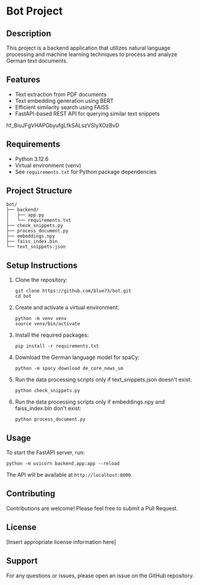 # Bot Project

## Description
This project is a backend application that utilizes natural language processing and machine learning techniques to process and analyze German text documents.

## Features
- Text extraction from PDF documents
- Text embedding generation using BERT
- Efficient similarity search using FAISS
- FastAPI-based REST API for querying similar text snippets

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

## Requirements
- Python 3.12.6
- Virtual environment (venv)
- See `requirements.txt` for Python package dependencies

## Project Structure
```
bot/
├── backend/
│   ├── app.py
│   └── requirements.txt
├── check_snippets.py
├── process_document.py
├── embeddings.npy
├── faiss_index.bin
└── text_snippets.json
```

## Setup Instructions
1. Clone the repository:
   ```
   git clone https://github.com/blue73/bot.git
   cd bot
   ```

2. Create and activate a virtual environment:
   ```
   python -m venv venv
   source venv/bin/activate
   ```

3. Install the required packages:
   ```
   pip install -r requirements.txt
   ```

4. Download the German language model for spaCy:
   ```
   python -m spacy download de_core_news_sm
   ```
5. Run the data processing scripts only if text_snippets.json doesn't exist:
   ```
   python check_snippets.py
   ```

6. Run the data processing scripts only if embeddings.npy and faiss_index.bin don't exist:
   ```
   python process_document.py
   ```

## Usage
To start the FastAPI server, run:
```
python -m uvicorn backend.app:app --reload
```

The API will be available at `http://localhost:8000`.

## Contributing
Contributions are welcome! Please feel free to submit a Pull Request.

## License
[Insert appropriate license information here]

## Support
For any questions or issues, please open an issue on the GitHub repository.
